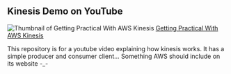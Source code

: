 ## Kinesis Demo on YouTube
![Thumbnail of Getting Practical With AWS Kinesis](https://apoole-personal-bucket.s3.amazonaws.com/images_used_by_links/Add+a+heading+(4).png)
[Getting Practical With AWS Kinesis](https://youtu.be/ZbnLjqimNkA)

This repository is  for a youtube video explaining how kinesis works. It has a simple producer and consumer client... Something AWS should include on its website -_-

